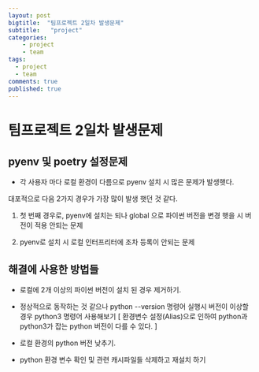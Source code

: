 ```yaml
---
layout: post
bigtitle:  "팀프로젝트 2일차 발생문제"
subtitle:   "project"
categories:
    - project
    - team
tags:
  - project
  - team
comments: true
published: true
---
```

# 팀프로젝트 2일차 발생문제



## pyenv 및 poetry 설정문제

- 각 사용자 마다 로컬 환경이 다름으로 pyenv 설치 시 많은 문제가 발생햇다.

대포적으로 다음 2가지 경우가 가장 많이 발생 햇던 것 같다.

1. 첫 번째 경우로, pyenv에 설치는 되나 global 으로 파이썬 버전을 변경 햇을 시 버전이 적용 안되는 문제

2. pyenv로 설치 시 로컬 인터프리터에 조차 등록이 안되는 문제

## 해결에 사용한 방법들

- 로컬에 2개 이상의 파이썬 버전이 설치 된 경우 제거하기.

- 정상적으로 동작하는 것 같으나 python --version 명령어 실행시 버전이 이상할 경우 python3 명령어 사용해보기
  [ 환경변수 설정(Alias)으로 인하여 python과 python3가 잡는 python 버전이 다를 수 있다. ]

- 로컬 환경의 python 버전 낮추기.

- python 환경 변수 확인 및 관련 캐시파일들 삭제하고 재설치 하기






